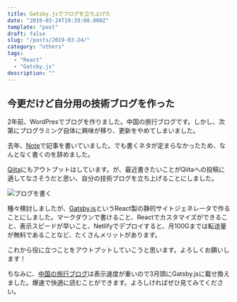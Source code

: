 ```yaml
---
title: Gatsby.jsでブログを立ち上げた
date: "2019-03-24T19:39:00.000Z"
template: "post"
draft: false
slug: "/posts/2019-03-24/"
category: "others"
tags:
  - "React"
  - "Gatsby.js"
description: ""
---
```



## 今更だけど自分用の技術ブログを作った
2年前、WordPresでブログを作りました。中国の旅行ブログです。しかし、次第にプログラミング自体に興味が移り、更新をやめてしまいました。

去年、[Note](https://note.mu/panda_programm)で記事を書いていました。でも書くネタが定まらなかったため、なんとなく書くのを辞めました。

[Qiita](https://qiita.com/Panda_Program)にもアウトプットはしています。が、最近書きたいことがQiitaへの投稿に適してなさそうだと思い、自分の技術ブログを立ち上げることにしました。

![ブログを書く](/media/writing-with-pc.jpg)

種々検討しましたが、[Gatsby.js](https://www.gatsbyjs.org/)というReact製の静的サイトジェネレータで作ることにしました。マークダウンで書けること、Reactでカスタマイズができること、表示スピードが早いこと、Netlifyでデプロイすると、月100Gまでは転送量が無料であることなど、たくさんメリットがあります。

これから役に立つことをアウトプットしていこうと思います。よろしくお願いします！

ちなみに、[中国の旅行ブログ](http://ccculture.net/)は表示速度が重いので3月頭にGatsby.jsに載せ換えました。爆速で快適に読むことができます。よろしければぜひ見てみてください。
